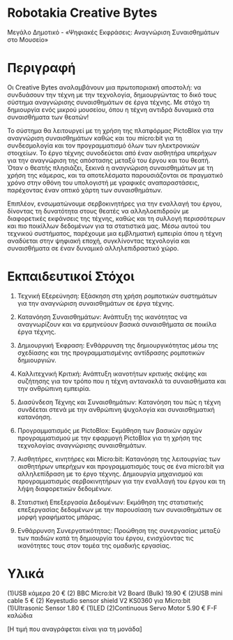 # Robotakia Creative Bytes
 Μεγάλο Δημοτικό - «Ψηφιακές Εκφράσεις: Αναγνώριση Συναισθημάτων στο Μουσείο» 

# Περιγραφή
Οι Creative Bytes αναλαμβάνουν μια πρωτοποριακή αποστολή: να συνδυάσουν την τέχνη με την τεχνολογία, δημιουργώντας το δικό τους σύστημα αναγνώρισης συναισθημάτων σε έργα τέχνης. Με στόχο τη δημιουργία ενός μικρού μουσείου, όπου η τέχνη αντιδρά δυναμικά στα συναισθήματα των θεατών! 

Το σύστημα θα λειτουργεί με τη χρήση της πλατφόρμας PictoBlox για την αναγνώριση συναισθημάτων καθώς και του micro:bit για τη συνδεσμολογία και τον προγραμματισμό όλων των ηλεκτρονικών στοιχείων. Το έργο τέχνης συνοδεύεται από έναν αισθητήρα υπερήχων για την αναγνώριση της απόστασης μεταξύ του έργου και του θεατή. Όταν ο θεατής πλησιάζει, ξεκινά η αναγνώριση συναισθημάτων με τη χρήση της κάμερας, και τα αποτελέσματα παρουσιάζονται σε πραγματικό χρόνο στην οθόνη του υπολογιστή με γραφικές αναπαραστάσεις, παρέχοντας έναν οπτικό χάρτη των συναισθημάτων. 

Επιπλέον, ενσωματώνουμε σερβοκινητήρες για την εναλλαγή του έργου, δίνοντας τη δυνατότητα στους θεατές να αλληλοεπιδρούν με διαφορετικές εκφάνσεις της τέχνης, καθώς και τη συλλογή περισσότερων και πιο ποικίλλων δεδομένων για τα στατιστικά μας. Μέσω αυτού του τεχνικού συστήματος, παρέχουμε μια εμβληματική εμπειρία όπου η τέχνη αναδύεται στην ψηφιακή εποχή, συγκλίνοντας τεχνολογία και συναισθήματα σε έναν δυναμικό αλληλεπιδραστικό χώρο. 

# Εκπαιδευτικοί Στόχοι
1. Τεχνική Εξερεύνηση: Εξάσκηση στη χρήση ρομποτικών συστημάτων για την αναγνώριση συναισθημάτων σε έργα τέχνης. 

2. Κατανόηση Συναισθημάτων: Ανάπτυξη της ικανότητας να αναγνωρίζουν και να ερμηνεύουν βασικά συναισθήματα σε ποικίλα έργα τέχνης. 

3. Δημιουργική Έκφραση: Ενθάρρυνση της δημιουργικότητας μέσω της σχεδίασης και της προγραμματισμένης αντίδρασης ρομποτικών δημιουργιών. 

4. Καλλιτεχνική Κριτική: Ανάπτυξη ικανοτήτων κριτικής σκέψης και συζήτησης για τον τρόπο που η τέχνη αντανακλά τα συναισθήματα και την ανθρώπινη εμπειρία. 

5. Διασύνδεση Τέχνης και Συναισθημάτων: Κατανόηση του πώς η τέχνη συνδέεται στενά με την ανθρώπινη ψυχολογία και συναισθηματική κατανόηση. 

6. Προγραμματισμός με PictoBlox: Εκμάθηση των βασικών αρχών προγραμματισμού με την εφαρμογή PictoBlox για τη χρήση της τεχνολογίας αναγνώρισης συναισθημάτων. 

7. Αισθητήρες, κινητήρες και Micro:bit: Κατανόηση της λειτουργίας των αισθητήρων υπερήχων και προγραμματισμός τους σε ένα micro:bit για αλληλεπίδραση με το έργο τέχνης. Δημιουργία μηχανισμού και προγραμματισμός σερβοκινητήρων για την εναλλαγή του έργου και τη λήψη διαφορετικών δεδομένων. 

8. Στατιστική Επεξεργασία Δεδομένων: Εκμάθηση της στατιστικής επεξεργασίας δεδομένων με την παρουσίαση των συναισθημάτων σε μορφή γραφήματος μπάρας. 

9. Ενθάρρυνση Συνεργατικότητας: Προώθηση της συνεργασίας μεταξύ των παιδιών κατά τη δημιουργία του έργου, ενισχύοντας τις ικανότητες τους στον τομέα της ομαδικής εργασίας.

# Υλικά 
(1)USB κάμερα 20 € 
(2) BBC Micro:bit V2 Board (Bulk) 19.90 €
(2)USB mini cable 5 € 
(2) Keyestudio sensor shield V2 KS0360 για Micro:bit 
(1)Ultrasonic Sensor 1.80 €
(1)LED 
(2)Continuous Servo Motor 5.90 €
F-F καλώδια 

[Η τιμή που αναγράφεται είναι για τη μονάδα]